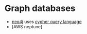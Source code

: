 # Graph databases
- [neo4j](https://neo4j.com/) uses [cypher query language](https://neo4j.com/developer/cypher-query-language/)  
- [AWS neptune]
